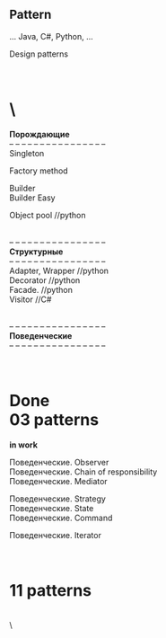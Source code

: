 ## Pattern  
... Java, C#, Python, ...

Design patterns 

\
\
==============================  
**Порождающие**  
– – – – – – – – – – – – – – – –  
Singleton  

Factory method  

Builder  
Builder Easy  

Object pool            //python  


\
– – – – – – – – – – – – – – – –  
**Структурные**  
– – – – – – – – – – – – – – – –  
Adapter, Wrapper       //python  
Decorator              //python  
Facade.                //python  
Visitor                //C#

\
– – – – – – – – – – – – – – – –  
**Поведенческие**  
– – – – – – – – – – – – – – – –  



\
Done  
03 patterns   
==============================  
**in work**  

Поведенческие. Observer  
Поведенческие. Chain of responsibility  
Поведенческие. Mediator  

Поведенческие. Strategy  
Поведенческие. State  
Поведенческие. Command  

Поведенческие. Iterator  

\
11 patterns   
==============================  






\
\


